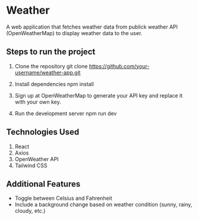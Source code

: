 # Weather

A web application that fetches weather data from publick weather API (OpenWeatherMap) to display weather data to the user.

## Steps to run the project
1. Clone the repository
   git clone https://github.com/your-username/weather-app.git

2. Install dependencies
   npm install

3. Sign up at OpenWeatherMap to generate your API key and replace it with your own key.

4. Run the development server
   npm run dev

## Technologies Used
   1. React
   2. Axios
   3. OpenWeather API
   4. Tailwind CSS

## Additional Features
   - Toggle between Celsius and Fahrenheit
   - Include a background change based on weather condition (sunny, rainy, cloudy, etc.)



